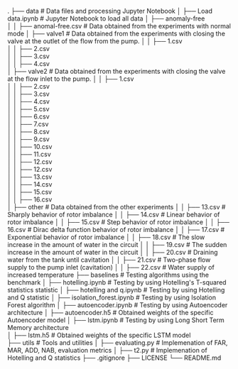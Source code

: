
 .
  ├── data                        # Data files and processing Jupyter Notebook
	│   ├── Load data.ipynb         # Jupyter Notebook to load all data
	│   ├── anomaly-free         
	│   │   ├── anomal-free.csv     # Data obtained from the experiments with normal mode
	│   ├── valve1                  # Data obtained from the experiments with closing the valve at the outlet of the flow from the pump.
	│   │   ├── 1.csv            
	│   │   ├── 2.csv            
	│   │   ├── 3.csv            
	│   │   ├── 4.csv            	
	│   ├── valve2                  # Data obtained from the experiments with closing the valve at the flow inlet to the pump.
	│   │   ├── 1.csv            
	│   │   ├── 2.csv            
	│   │   ├── 3.csv            
	│   │   ├── 4.csv            
	│   │   ├── 5.csv            
	│   │   ├── 6.csv            
	│   │   ├── 7.csv            
	│   │   ├── 8.csv            
	│   │   ├── 9.csv            
	│   │   ├── 10.csv           
	│   │   ├── 11.csv           
	│   │   ├── 12.csv           
	│   │   ├── 12.csv           
	│   │   ├── 13.csv           
	│   │   ├── 14.csv           
	│   │   ├── 15.csv           
	│   │   ├── 16.csv           
	│   ├── other                   # Data obtained from the other experiments
	│   │   ├── 13.csv              # Sharply behavior of rotor imbalance
	│   │   ├── 14.csv              # Linear behavior of rotor imbalance
	│   │   ├── 15.csv              # Step behavior of rotor imbalance
	│   │   ├── 16.csv              # Dirac delta function behavior of rotor imbalance
	│   │   ├── 17.csv              # Exponential behavior of rotor imbalance
	│   │   ├── 18.csv              # The slow increase in the amount of water in the circuit
	│   │   ├── 19.csv              # The sudden increase in the amount of water in the circuit
	│   │   ├── 20.csv              # Draining water from the tank until cavitation
	│   │   ├── 21.csv              # Two-phase flow supply to the pump inlet (cavitation)
	│   │   ├── 22.csv              # Water supply of increased temperature
  ├── baselines                   # Testing algorithms using the benchmark
	│   ├── hotelling.ipynb         # Testing by using Hotelling's T-squared statistics statistic
	│   ├── hotelling and q.ipynb   # Testing by using Hotelling and Q statistic
	│   ├── isolation_forest.ipynb  # Testing by using Isolation Forest algorithm
	│   ├── autoencoder.ipynb       # Testing by using Autoencoder architecture
	│   ├── autoencoder.h5          # Obtained weights of the specific Autoencoder model
	│   ├── lstm.ipynb              # Testing by using Long Short Term Memory architecture 	
	│   ├── lstm.h5                 # Obtained weights of the specific LSTM model 	
  ├── utils                       # Tools and utilities
  │   ├── evaluating.py           # Implemenation of FAR, MAR, ADD, NAB, evaluation metrics 
  │   ├── t2.py                   # Implemenation of Hotelling and Q statistics
  ├── .gitignore
  ├── LICENSE
  └── README.md
